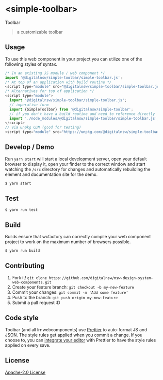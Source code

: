 # &lt;simple-toolbar&gt;

Toolbar
> a customizable toolbar

## Usage
To use this web component in your project you can utilize one of the following styles of syntax.

```js
/* In an existing JS module / web component */
import '@digitalnsw/simple-toolbar/simple-toolbar.js';
/* At top of an application with build routine */
<script type="module" src="@digitalnsw/simple-toolbar/simple-toolbar.js"></script>
/* Alternatives for top of application */
<script type="module">
  import '@digitalnsw/simple-toolbar/simple-toolbar.js';
  // imperative form
  import {SimpleToolbar} from '@digitalnsw/simple-toolbar';
  // if you don't have a build routine and need to reference directly
  import './node_modules/@digitalnsw/simple-toolbar/simple-toolbar.js';
</script>
// via unpkg CDN (good for testing)
<script type="module" src="https://unpkg.com/@digitalnsw/simple-toolbar/simple-toolbar.js"></script>
```

## Develop / Demo
Run `yarn start` will start a local development server, open your default browser to display it, open your finder to the correct window and start watching the `/src` directory for changes and automatically rebuilding the element and documentation site for the demo.
```bash
$ yarn start
```

## Test

```bash
$ yarn run test
```

## Build
Builds ensure that wcfactory can correctly compile your web component project to
work on the maximum number of browsers possible.
```bash
$ yarn run build
```

## Contributing

1. Fork it! `git clone https://github.com/digitalnsw/nsw-design-system-web-components.git`
2. Create your feature branch: `git checkout -b my-new-feature`
3. Commit your changes: `git commit -m 'Add some feature'`
4. Push to the branch: `git push origin my-new-feature`
5. Submit a pull request :D

## Code style

Toolbar (and all lrnwebcomponents) use [Prettier][prettier] to auto-format JS and JSON.  The style rules get applied when you commit a change.  If you choose to, you can [integrate your editor][prettier-ed] with Prettier to have the style rules applied on every save.

[prettier]: https://github.com/prettier/prettier/
[prettier-ed]: https://github.com/prettier/prettier/#editor-integration
[polyserve]: https://github.com/Polymer/polyserve
[web-component-tester]: https://github.com/Polymer/web-component-tester

## License
[Apache-2.0 License](http://opensource.org/licenses/Apache-2.0)
